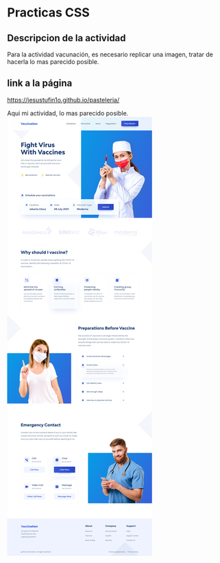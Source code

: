 # Practicas CSS

## Descripcion de la actividad

Para la actividad vacunación, es necesario replicar una imagen, tratar de hacerla lo mas parecido posible.

## **link a la página**

https://jesustufin1o.github.io/pasteleria/

Aqui mi actividad, lo mas parecido posible.
![](./imagenes/imagenguia.png)
